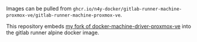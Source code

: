 Images can be pulled from `ghcr.io/n4y-docker/gitlab-runner-machine-proxmox-ve/gitlab-runner-machine-proxmox-ve`.

This repository embeds [my fork of docker-machine-driver-proxmox-ve](https://github.com/Nothing4You/docker-machine-driver-proxmox-ve) into the gitlab runner alpine docker image.
